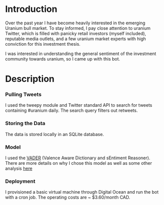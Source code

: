 # Introduction #

Over the past year I have become heavily interested in the emerging Uranium bull market. To stay informed, I pay close attention to uranium Twitter, which is filled with panicky retail investors (myself included), reputable media outlets, and a few uranium market experts with high conviction for this investment thesis. 

I was interested in understanding the general sentiment of the investment community towards uranium, so I came up with this bot.

# Description #

### Pulling Tweets ###
I used the tweepy module and Twitter standard API to search for tweets containing #uranium daily. The search query filters out retweets. 

### Storing the Data ###
The data is stored locally in an SQLite database.

### Model ###
I used the [VADER](https://github.com/cjhutto/vaderSentiment) (Valence Aware Dictionary and sEntiment Reasoner). There are more details on why I chose this model as well as some other analysis [here](https://github.com/jackmackle12/uranium-twitter-bot/blob/master/notebooks/001-Vader.ipynb)

### Deployment ###
I provisioned a basic virtual machine through Digital Ocean and run the bot with a cron job. The operating costs are ~ $3.60/month CAD. 


